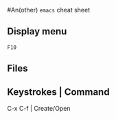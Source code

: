#An(other) `emacs` cheat sheet

## Display menu
`F10`

## Files

Keystrokes | Command
---------------------
C-x C-f    | Create/Open